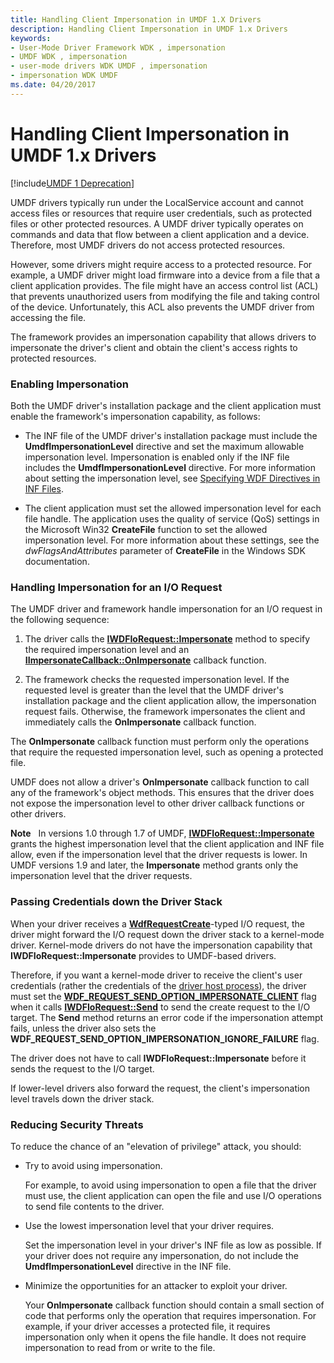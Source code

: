 ```yaml
---
title: Handling Client Impersonation in UMDF 1.X Drivers
description: Handling Client Impersonation in UMDF 1.x Drivers
keywords:
- User-Mode Driver Framework WDK , impersonation
- UMDF WDK , impersonation
- user-mode drivers WDK UMDF , impersonation
- impersonation WDK UMDF
ms.date: 04/20/2017
---
```


# Handling Client Impersonation in UMDF 1.x Drivers


[!include[UMDF 1 Deprecation](../includes/umdf-1-deprecation.md)]

UMDF drivers typically run under the LocalService account and cannot access files or resources that require user credentials, such as protected files or other protected resources. A UMDF driver typically operates on commands and data that flow between a client application and a device. Therefore, most UMDF drivers do not access protected resources.

However, some drivers might require access to a protected resource. For example, a UMDF driver might load firmware into a device from a file that a client application provides. The file might have an access control list (ACL) that prevents unauthorized users from modifying the file and taking control of the device. Unfortunately, this ACL also prevents the UMDF driver from accessing the file.

The framework provides an impersonation capability that allows drivers to impersonate the driver's client and obtain the client's access rights to protected resources.

### Enabling Impersonation

Both the UMDF driver's installation package and the client application must enable the framework's impersonation capability, as follows:

-   The INF file of the UMDF driver's installation package must include the **UmdfImpersonationLevel** directive and set the maximum allowable impersonation level. Impersonation is enabled only if the INF file includes the **UmdfImpersonationLevel** directive. For more information about setting the impersonation level, see [Specifying WDF Directives in INF Files](specifying-wdf-directives-in-inf-files.md).

-   The client application must set the allowed impersonation level for each file handle. The application uses the quality of service (QoS) settings in the Microsoft Win32 **CreateFile** function to set the allowed impersonation level. For more information about these settings, see the *dwFlagsAndAttributes* parameter of **CreateFile** in the Windows SDK documentation.

### Handling Impersonation for an I/O Request

The UMDF driver and framework handle impersonation for an I/O request in the following sequence:

1.  The driver calls the [**IWDFIoRequest::Impersonate**](/windows-hardware/drivers/ddi/wudfddi/nf-wudfddi-iwdfiorequest-impersonate) method to specify the required impersonation level and an [**IImpersonateCallback::OnImpersonate**](/windows-hardware/drivers/ddi/wudfddi/nf-wudfddi-iimpersonatecallback-onimpersonate) callback function.

2.  The framework checks the requested impersonation level. If the requested level is greater than the level that the UMDF driver's installation package and the client application allow, the impersonation request fails. Otherwise, the framework impersonates the client and immediately calls the **OnImpersonate** callback function.

The **OnImpersonate** callback function must perform only the operations that require the requested impersonation level, such as opening a protected file.

UMDF does not allow a driver's **OnImpersonate** callback function to call any of the framework's object methods. This ensures that the driver does not expose the impersonation level to other driver callback functions or other drivers.

**Note**   In versions 1.0 through 1.7 of UMDF, [**IWDFIoRequest::Impersonate**](/windows-hardware/drivers/ddi/wudfddi/nf-wudfddi-iwdfiorequest-impersonate) grants the highest impersonation level that the client application and INF file allow, even if the impersonation level that the driver requests is lower. In UMDF versions 1.9 and later, the **Impersonate** method grants only the impersonation level that the driver requests.

 

### Passing Credentials down the Driver Stack

When your driver receives a [**WdfRequestCreate**](/windows-hardware/drivers/ddi/wudfddi_types/ne-wudfddi_types-_wdf_request_type)-typed I/O request, the driver might forward the I/O request down the driver stack to a kernel-mode driver. Kernel-mode drivers do not have the impersonation capability that **IWDFIoRequest::Impersonate** provides to UMDF-based drivers.

Therefore, if you want a kernel-mode driver to receive the client's user credentials (rather the credentials of the [driver host process](umdf-driver-host-process.md)), the driver must set the [**WDF\_REQUEST\_SEND\_OPTION\_IMPERSONATE\_CLIENT**](/windows-hardware/drivers/ddi/wudfddi_types/ne-wudfddi_types-_wdf_request_send_options_flags) flag when it calls [**IWDFIoRequest::Send**](/windows-hardware/drivers/ddi/wudfddi/nf-wudfddi-iwdfiorequest-send) to send the create request to the I/O target. The **Send** method returns an error code if the impersonation attempt fails, unless the driver also sets the **WDF\_REQUEST\_SEND\_OPTION\_IMPERSONATION\_IGNORE\_FAILURE** flag.

The driver does not have to call **IWDFIoRequest::Impersonate** before it sends the request to the I/O target.

If lower-level drivers also forward the request, the client's impersonation level travels down the driver stack.

### Reducing Security Threats

To reduce the chance of an "elevation of privilege" attack, you should:

-   Try to avoid using impersonation.

    For example, to avoid using impersonation to open a file that the driver must use, the client application can open the file and use I/O operations to send file contents to the driver.

-   Use the lowest impersonation level that your driver requires.

    Set the impersonation level in your driver's INF file as low as possible. If your driver does not require any impersonation, do not include the **UmdfImpersonationLevel** directive in the INF file.

-   Minimize the opportunities for an attacker to exploit your driver.

    Your **OnImpersonate** callback function should contain a small section of code that performs only the operation that requires impersonation. For example, if your driver accesses a protected file, it requires impersonation only when it opens the file handle. It does not require impersonation to read from or write to the file.

 

